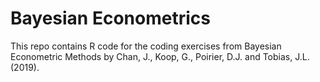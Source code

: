 # Bayesian Econometrics

This repo contains R code for the coding exercises from Bayesian Econometric Methods by Chan, J., Koop, G., Poirier, D.J. and Tobias, J.L. (2019). 


